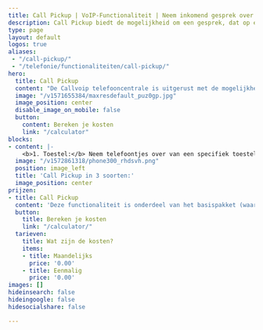 ```yaml
---
title: Call Pickup | VoIP-Functionaliteit | Neem inkomend gesprek over
description: Call Pickup biedt de mogelijkheid om een gesprek, dat op een ander toestel rinkelt, op uw toestel aan te nemen.
type: page
layout: default
logos: true
aliases: 
 - "/call-pickup/"
 - "/telefonie/functionaliteiten/call-pickup/"
hero:
  title: Call Pickup
  content: "De Callvoip telefooncentrale is uitgerust met de mogelijkheid om een gesprek, dat op een ander toestel rinkelt, op uw toestel aan te nemen door een code in te toetsen of deze code onder een sneltoets te programmeren. Deze feature wordt Call Pickup genoemd. Het is mogelijk om de Call Pickup te gebruiken voor één toestel (waarnemen van een collega of manager), een groep van toestellen (bv. overnemen van een gesprek in het salesteam) of voor de hele organisatie."
  image: "/v1571655384/maxresdefault_puz0gp.jpg"
  image_position: center
  disable_image_on_mobile: false
  button:
    content: Bereken je kosten
    link: "/calculator"
blocks:
- content: |-
    <b>1. Toestel:</b> Neem telefoontjes over van een specifiek toestel.<br><b>2. Groep:</b> Neem telefoontjes over van een groep (bv team of afdeling).<br><b>3. Universeel:</b> Neem elk inkomend telefoontje op uw toestel aan.<br><br><a href="https://www.callvoip.nl/ondersteuning/simmpl-functionaliteiten/" class="button">Hoe werkt het?</a>
  image: "/v1572861318/phone300_rhdsvh.png"
  position: image_left
  title: 'Call Pickup in 3 soorten:'
  image_position: center
prijzen:
- title: Call Pickup
  content: 'Deze functionaliteit is onderdeel van het basispakket (waar u €7,50 excl. BTW voor betaalt)'
  button:
    title: Bereken je kosten
    link: "/calculator/"
  tarieven:
    title: Wat zijn de kosten?
    items:
    - title: Maandelijks
      price: '0.00'
    - title: Eenmalig
      price: '0.00'
images: []
hideinsearch: false
hideingoogle: false
hidesocialshare: false

---
```

